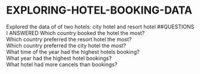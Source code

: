 # EXPLORING-HOTEL-BOOKING-DATA
Explored the data of of two hotels: city hotel and resort hotel
##QUESTIONS I ANSWERED
Which country booked the hotel the most?<br>
Which country preferred the resort hotel the most?<br>
Which country preferred the city hotel the most?<br>
What time of the year had the highest hotels booking?<br>
What year had the highest hotel bookings?<br>
What hotel had more cancels than bookings?<br>

